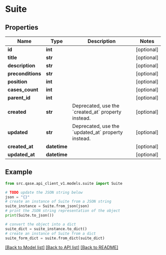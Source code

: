 # Suite


## Properties

Name | Type | Description | Notes
------------ | ------------- | ------------- | -------------
**id** | **int** |  | [optional] 
**title** | **str** |  | [optional] 
**description** | **str** |  | [optional] 
**preconditions** | **str** |  | [optional] 
**position** | **int** |  | [optional] 
**cases_count** | **int** |  | [optional] 
**parent_id** | **int** |  | [optional] 
**created** | **str** | Deprecated, use the &#x60;created_at&#x60; property instead. | [optional] 
**updated** | **str** | Deprecated, use the &#x60;updated_at&#x60; property instead. | [optional] 
**created_at** | **datetime** |  | [optional] 
**updated_at** | **datetime** |  | [optional] 

## Example

```python
from src.qase.api_client_v1.models.suite import Suite

# TODO update the JSON string below
json = "{}"
# create an instance of Suite from a JSON string
suite_instance = Suite.from_json(json)
# print the JSON string representation of the object
print(Suite.to_json())

# convert the object into a dict
suite_dict = suite_instance.to_dict()
# create an instance of Suite from a dict
suite_form_dict = suite.from_dict(suite_dict)
```
[[Back to Model list]](../README.md#documentation-for-models) [[Back to API list]](../README.md#documentation-for-api-endpoints) [[Back to README]](../README.md)


